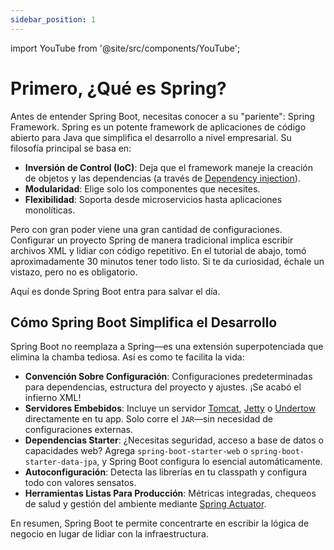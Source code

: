 ```yaml
---
sidebar_position: 1
---
```


import YouTube from '@site/src/components/YouTube';

# Primero, ¿Qué es Spring?

Antes de entender Spring Boot, necesitas conocer a su "pariente": Spring Framework. Spring es un potente framework de aplicaciones de código abierto para Java que simplifica el desarrollo a nivel empresarial. Su filosofía principal se basa en:

* **Inversión de Control (IoC)**: Deja que el framework maneje la creación de objetos y las dependencias (a través de [Dependency injection](/lets-create-a-spring-boot-project/some-important-concepts#dependency-injection)).
* **Modularidad**: Elige solo los componentes que necesites.
* **Flexibilidad**: Soporta desde microservicios hasta aplicaciones monolíticas.

Pero con gran poder viene una gran cantidad de configuraciones. Configurar un proyecto Spring de manera tradicional implica escribir archivos XML y lidiar con código repetitivo. En el tutorial de abajo, tomó aproximadamente 30 minutos tener todo listo. Si te da curiosidad, échale un vistazo, pero no es obligatorio.

<YouTube id="e8aSyQo0nHo" />

Aquí es donde Spring Boot entra para salvar el día.

## Cómo Spring Boot Simplifica el Desarrollo

Spring Boot no reemplaza a Spring—es una extensión superpotenciada que elimina la chamba tediosa. Así es como te facilita la vida:

* **Convención Sobre Configuración**: Configuraciones predeterminadas para dependencias, estructura del proyecto y ajustes. ¡Se acabó el infierno XML!
* **Servidores Embebidos**: Incluye un servidor [Tomcat](https://tomcat.apache.org/), [Jetty](https://jetty.org/index.html) o [Undertow](https://undertow.io/) directamente en tu app. Solo corre el `JAR`—sin necesidad de configuraciones externas.
* **Dependencias Starter**: ¿Necesitas seguridad, acceso a base de datos o capacidades web? Agrega `spring-boot-starter-web` o `spring-boot-starter-data-jpa`, y Spring Boot configura lo esencial automáticamente.
* **Autoconfiguración**: Detecta las librerías en tu classpath y configura todo con valores sensatos.
* **Herramientas Listas Para Producción**: Métricas integradas, chequeos de salud y gestión del ambiente mediante [Spring Actuator](https://github.com/spring-projects/spring-boot/tree/v3.4.2/spring-boot-project/spring-boot-actuator).

En resumen, Spring Boot te permite concentrarte en escribir la lógica de negocio en lugar de lidiar con la infraestructura.
